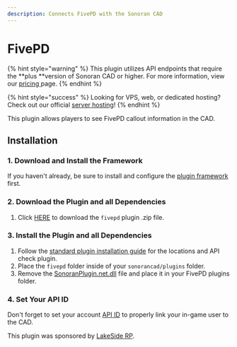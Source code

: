 ```yaml
---
description: Connects FivePD with the Sonoran CAD
---
```


# FivePD

{% hint style="warning" %}
This plugin utilizes API endpoints that require the **plus **version of Sonoran CAD or higher. For more information, view our [pricing ](../../../pricing/faq/)page.
{% endhint %}

{% hint style="success" %}
Looking for VPS, web, or dedicated hosting? Check out our official [server hosting](../../../other-products/server-hosting.md)!
{% endhint %}

This plugin allows players to see FivePD callout information in the CAD.

## Installation

### 1. Download and Install the Framework

If you haven't already, be sure to install and configure the [plugin framework](../framework-installation.md) first.

### 2. Download the Plugin and all Dependencies

1. Click [HERE](https://github.com/Sonoran-Software/sonoran\_fivepd/archive/refs/tags/latest.zip) to download the `fivepd` plugin .zip file.

### 3. Install the Plugin and all Dependencies

1. Follow the [standard plugin installation guide](../plugin-installation/) for the locations and API check plugin.
2. Place the `fivepd` folder inside of your `sonorancad/plugins` folder.
3. Remove the [SonoranPlugin.net.dll](https://github.com/Sonoran-Software/sonoran\_fivepd/blob/main/put\_in\_fivepd\_plugins/SonoranPlugin.net.dll) file and place it in your FivePD plugins folder.

### 4. Set Your API ID

Don't forget to set your account [API ID](../../../sonoran-cad/api-integration/getting-started/setting-your-api-id.md) to properly link your in-game user to the CAD.



This plugin was sponsored by [LakeSide RP](https://discord.gg/465evprDC3).
